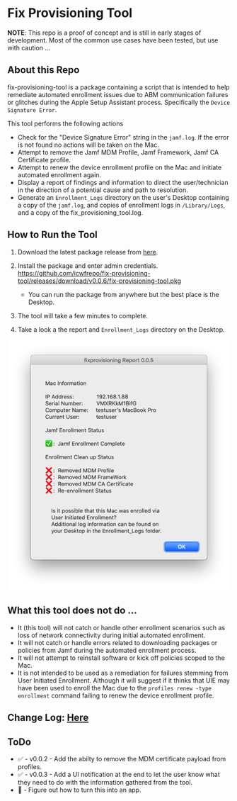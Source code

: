 # Fix Provisioning Tool

**NOTE**: This repo is a proof of concept and is still in early stages of development. Most of the common use cases have been tested, but use with caution ...


## About this Repo

fix-provisioning-tool is a package containing a script that is intended to help remediate automated enrollment issues due to ABM communication failures or glitches during the Apple Setup Assistant process. Specifically the `Device Signature Error`.

This tool performs the following actions

- Check for the "Device Signature Error" string in the `jamf.log`. If the error is not found no actions will be taken on the Mac.
- Attempt to remove the Jamf MDM Profile, Jamf Framework, Jamf CA Certificate profile.
- Attempt to renew the device enrollment profile on the Mac and initiate automated enrollment again.
- Display a report of findings and information to direct the user/technician in the direction of a potential cause and path to resolution.
- Generate an `Enrollment_Logs` directory on the user's Desktop containing a copy of the `jamf.log`, and copies of enrollment logs in `/Library/Logs`, and a copy of the fix\_provisioning\_tool.log.


## How to Run the Tool

1. Download the latest package release from [here](https://github.com/icwfrepo/fix-provisioning-tool/releases/tag/v0.0.6).
2. Install the package and enter admin credentials. https://github.com/icwfrepo/fix-provisioning-tool/releases/download/v0.0.6/fix-provisioning-tool.pkg

    - You can run the package from anywhere but the best place is the Desktop.

3. The tool will take a few minutes to complete.
4. Take a look a the report and `Enrollment_Logs` directory on the Desktop.

![Example UI when User Initiated Enrollment is detected](screenshots/ui-uie-example.png)


## What this tool does not do ...

- It (this tool) will not catch or handle other enrollment scenarios such as loss of network connectivity during initial automated enrollment.
- It will not catch or handle errors related to downloading packages or policies from Jamf during the automated enrollment process.
- It will not attempt to reinstall software or kick off policies scoped to the Mac.
- It is not intended to be used as a remediation for failures stemming from User Initiated Enrollment. Although it will suggest if it thinks that UIE may have been used to enroll the Mac due to the `profiles renew -type enrollment` command failing to renew the device enrollment profile.

## Change Log: [Here](https://github.com/icwfrepo/fix-provisioning-tool/blob/master/CHANGELOG.md)


## ToDo

- ✅ - v0.0.2 - Add the abilty to remove the MDM certificate payload from profiles.
- ✅ - v0.0.3 - Add a UI notification at the end to let the user know what they need to do with the information gathered from the tool.
- 🔲 - Figure out how to turn this into an app.
